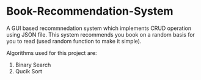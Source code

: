 # Book-Recommendation-System
A GUI based recommnedation system which implements CRUD operation using JSON file.
This system recommends you book on a random basis for you to read (used random function to make it simple).

Algorithms used for this project are:
  1. Binary Search
  2. Qucik Sort

